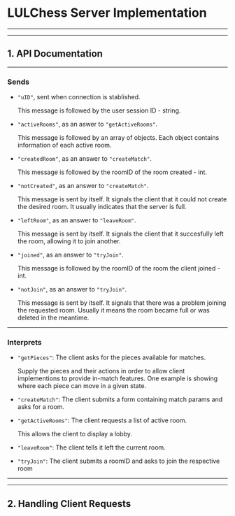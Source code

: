 # LULChess Server Implementation

---
---

## 1. API Documentation

---

### Sends

- `"uID"`, sent when connection is stablished.

    This message is followed by the user session ID - string.

- `"activeRooms"`, as an aswer to `"getActiveRooms"`.

    This message is followed by an array of objects. Each object contains
    information of each active room.

- `"createdRoom"`, as an answer to `"createMatch"`.

    This message is followed by the roomID of the room created - int.

- `"notCreated"`, as an answer to `"createMatch"`.

    This message is sent by itself. It signals the client that it could not
    create the desired room. It usually indicates that the server is full.

- `"leftRoom"`, as an answer to `"leaveRoom"`.

    This message is sent by itself. It signals the client that it succesfully
    left the room, allowing it to join another.

- `"joined"`, as an answer to `"tryJoin"`.

    This message is followed by the roomID of the room the client joined - int.

- `"notJoin"`, as an answer to `"tryJoin"`.

    This message is sent by itself. It signals that there was a problem joining
    the requested room. Usually it means the room became full or was deleted in
    the meantime.

---

### Interprets

- `"getPieces"`: The client asks for the pieces available for matches.

    Supply the pieces and their actions in order to allow client implementions
    to provide in-match features. One example is showing where each piece can
    move in a given state.

- `"createMatch"`: The client submits a form containing match params and asks
    for a room.

- `"getActiveRooms"`: The client requests a list of active room.

    This allows the client to display a lobby.

- `"leaveRoom"`: The client tells it left the current room.

- `"tryJoin"`: The client submits a roomID and asks to join the respective
    room

---
---

## 2. Handling Client Requests

